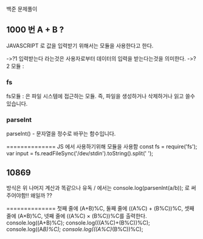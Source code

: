 백준 문제풀이 
## 1000 번  A + B ? ##

JAVASCRIPT 로 값을 입력받기 위해서는 
모듈을 사용한다고 한다.

->?1 입력받는다 라는것은
사용자로부터 데이터의 입력을 받는다는것을 의미한다.
->?2 모듈 :


### fs ###
fs모듈 : 은 파일 시스템에 접근하는 모듈.
         즉, 파일을 생성하거나 삭제하거나 읽고 쓸수있습니다.

### parseInt ###
parseInt() - 문자열을 정수로 바꾸는 함수입니다.


==============
JS 에서 사용하기위해 모듈을 사용함 const fs = require('fs');
var input = fs.readFileSync('/dev/stdin').toString().split(' '); 
## 10869 ##
방식은 위 나머지 계산과 똑같으나
유독 / 에서는
console.log(parsenlnt(a/b));
로 써주어야함!!
왜일까 ??

==============
첫째 줄에 (A+B)%C, 둘째 줄에 ((A%C) + (B%C))%C, 셋째 줄에 (A×B)%C, 넷째 줄에 ((A%C) × (B%C))%C를 출력한다.
console.log((A+B)%C);
console.log(((A%C)+(B%C))%C);
console.log((A*B)%C);
console.log(((A%C)*(B%C))%C);
